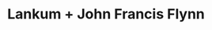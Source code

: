 ---
layout: post
category: concert
title: Lankum + John Francis Flynn
artists: 
- Lankum
- John Francis Flynn
place: 
- Petit Bain
country: France
city: Paris
---